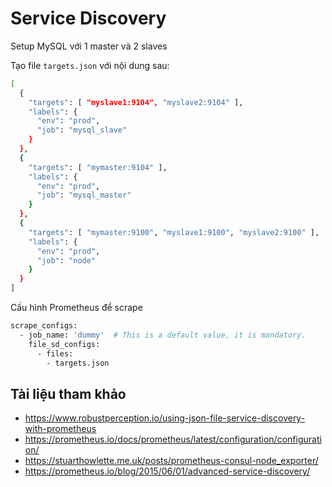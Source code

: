 # Service Discovery

Setup MySQL với 1 master và 2 slaves 

Tạo file `targets.json` với nội dung sau:
```sh
[
  {
    "targets": [ "myslave1:9104", "myslave2:9104" ],
    "labels": {
      "env": "prod",
      "job": "mysql_slave"
    }
  },
  {
    "targets": [ "mymaster:9104" ],
    "labels": {
      "env": "prod",
      "job": "mysql_master"
    }
  },
  {
    "targets": [ "mymaster:9100", "myslave1:9100", "myslave2:9100" ],
    "labels": {
      "env": "prod",
      "job": "node"
    }
  }
]
```
Cấu hình Prometheus để scrape
```sh
scrape_configs:
  - job_name: 'dummy'  # This is a default value, it is mandatory.
    file_sd_configs:
      - files:
        - targets.json
```
## Tài liệu tham khảo
- https://www.robustperception.io/using-json-file-service-discovery-with-prometheus
- https://prometheus.io/docs/prometheus/latest/configuration/configuration/
- https://stuarthowlette.me.uk/posts/prometheus-consul-node_exporter/
- https://prometheus.io/blog/2015/06/01/advanced-service-discovery/
